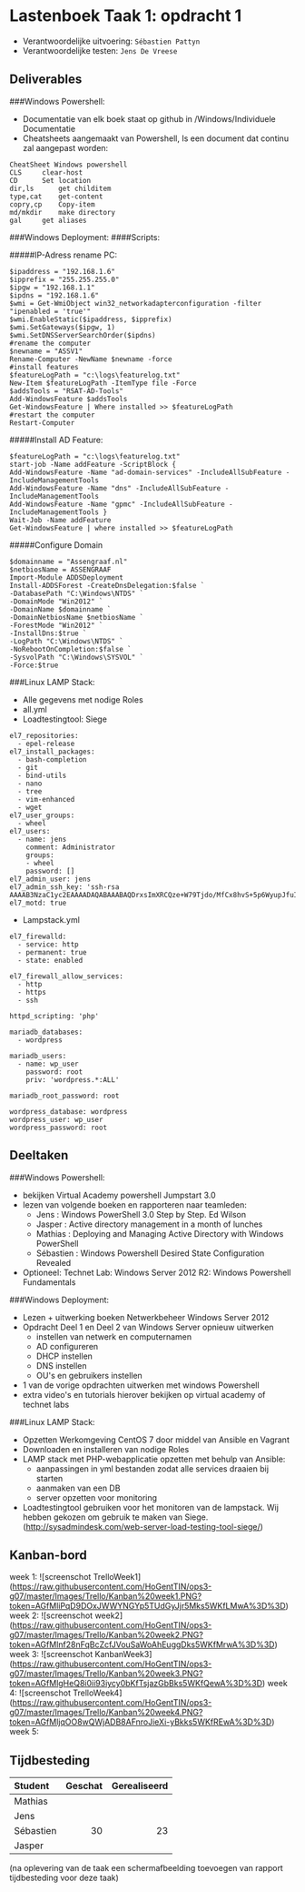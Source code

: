 # Lastenboek Taak 1: opdracht 1

* Verantwoordelijke uitvoering: `Sébastien Pattyn`
* Verantwoordelijke testen: `Jens De Vreese`

## Deliverables

###Windows Powershell:

* Documentatie van elk boek staat op github in /Windows/Individuele Documentatie
* Cheatsheets aangemaakt van Powershell, Is een document dat continu zal aangepast worden:
```
CheatSheet Windows powershell
CLS		clear-host
CD		Set location
dir,ls		get childitem
type,cat	get-content
copry,cp	Copy-item
md/mkdir	make directory
gal		get aliases
```


###Windows Deployment:
####Scripts:

#####IP-Adress rename PC:
```
$ipaddress = "192.168.1.6"
$ipprefix = "255.255.255.0"
$ipgw = "192.168.1.1"
$ipdns = "192.168.1.6"
$wmi = Get-WmiObject win32_networkadapterconfiguration -filter "ipenabled = 'true'"
$wmi.EnableStatic($ipaddress, $ipprefix)
$wmi.SetGateways($ipgw, 1)
$wmi.SetDNSServerSearchOrder($ipdns)
#rename the computer
$newname = "ASSV1"
Rename-Computer -NewName $newname -force
#install features
$featureLogPath = "c:\logs\featurelog.txt"
New-Item $featureLogPath -ItemType file -Force
$addsTools = "RSAT-AD-Tools"
Add-WindowsFeature $addsTools
Get-WindowsFeature | Where installed >> $featureLogPath
#restart the computer
Restart-Computer
```

#####Install AD Feature:
```
$featureLogPath = "c:\logs\featurelog.txt"
start-job -Name addFeature -ScriptBlock {
Add-WindowsFeature -Name "ad-domain-services" -IncludeAllSubFeature -IncludeManagementTools
Add-WindowsFeature -Name "dns" -IncludeAllSubFeature -IncludeManagementTools
Add-WindowsFeature -Name "gpmc" -IncludeAllSubFeature -IncludeManagementTools }
Wait-Job -Name addFeature
Get-WindowsFeature | where installed >> $featureLogPath
```

#####Configure Domain
```
$domainname = "Assengraaf.nl"
$netbiosName = ASSENGRAAF
Import-Module ADDSDeployment
Install-ADDSForest -CreateDnsDelegation:$false `
-DatabasePath "C:\Windows\NTDS" `
-DomainMode "Win2012" `
-DomainName $domainname `
-DomainNetbiosName $netbiosName `
-ForestMode "Win2012" `
-InstallDns:$true `
-LogPath "C:\Windows\NTDS" `
-NoRebootOnCompletion:$false `
-SysvolPath "C:\Windows\SYSVOL" `
-Force:$true
```


###Linux LAMP Stack:
- Alle gegevens met nodige Roles
- all.yml
- Loadtestingtool: Siege
```
el7_repositories:
  - epel-release
el7_install_packages:
  - bash-completion
  - git
  - bind-utils
  - nano
  - tree
  - vim-enhanced
  - wget
el7_user_groups:
  - wheel
el7_users:
  - name: jens
    comment: Administrator
    groups:
    - wheel
    password: []
el7_admin_user: jens
el7_admin_ssh_key: 'ssh-rsa AAAAB3NzaC1yc2EAAAADAQABAAABAQDrxsImXRCQze+W79Tjdo/MfCx8hvS+5p6WyupJfuIUr9EgUunzVITDCXA5iYZEetsNcXee7Y0nLkAB1AhO4zfq30VR5rS2MRI9twwcuCDcTdAywtEq0YGOSLoYgPCU8VaZrVXbMSm8kcvLNlL5XGkadfyrGahyL+ndE13sWeruK8tHZd0V/7a/BAkNtUQSiJaN1WYL6v1XtkOVSIH/flkPhO5FUUHSArV//e0nKUkh9vMVziiLpMNuflIOhmfZ6mN4fAVtOw4auBOcbcfxK7Ytmh0efkE0Ymy22vVEf3rmeTvZFINQN5cub2IlIWBOn0o02nKE8vPfqIiB5dVnB6QF'
el7_motd: true
```

 - Lampstack.yml
```
el7_firewalld:
  - service: http
  - permanent: true
  - state: enabled

el7_firewall_allow_services:
  - http
  - https
  - ssh

httpd_scripting: 'php'

mariadb_databases:
  - wordpress

mariadb_users:
  - name: wp_user
    password: root
    priv: 'wordpress.*:ALL'

mariadb_root_password: root

wordpress_database: wordpress
wordpress_user: wp_user
wordpress_password: root
```

## Deeltaken

###Windows Powershell:

* bekijken Virtual Academy powershell Jumpstart 3.0
* lezen van volgende boeken en rapporteren naar teamleden:
    - Jens : Windows PowerShell 3.0 Step by Step. Ed Wilson
    - Jasper : Active directory management in a month of lunches
    - Mathias : Deploying and Managing Active Directory with Windows PowerShell
    - Sébastien : Windows Powershell Desired State Configuration Revealed
* Optioneel: Technet Lab: Windows Server 2012 R2: Windows Powershell Fundamentals

###Windows Deployment:

* Lezen + uitwerking boeken Netwerkbeheer Windows Server 2012
* Opdracht Deel 1 en Deel 2 van Windows Server opnieuw uitwerken
    - instellen van netwerk en computernamen
    - AD configureren
    - DHCP instellen
    - DNS instellen
    - OU's en gebruikers instellen
* 1 van de vorige opdrachten uitwerken met windows Powershell
* extra video's en tutorials hierover bekijken op virtual academy of technet labs

###Linux LAMP Stack:
* Opzetten Werkomgeving CentOS 7 door middel van Ansible en Vagrant
* Downloaden en installeren van nodige Roles
* LAMP stack met PHP-webapplicatie opzetten met behulp van Ansible:
    - aanpassingen in yml bestanden zodat alle services draaien bij starten
    - aanmaken van een DB
    - server opzetten voor monitoring
* Loadtestingtool gebruiken voor het monitoren van de lampstack.
Wij hebben gekozen om gebruik te maken van Siege. (http://sysadmindesk.com/web-server-load-testing-tool-siege/)

## Kanban-bord

week 1:
![screenschot TrelloWeek1] (https://raw.githubusercontent.com/HoGentTIN/ops3-g07/master/Images/Trello/Kanban%20week1.PNG?token=AGfMliPqD9DOxJWWYNGYp5TUdGyJjr5Mks5WKfLMwA%3D%3D)
week 2:
![screenschot week2] (https://raw.githubusercontent.com/HoGentTIN/ops3-g07/master/Images/Trello/Kanban%20week2.PNG?token=AGfMlnf28nFqBcZcfJVouSaWoAhEuggDks5WKfMrwA%3D%3D)
week 3:
![screenschot KanbanWeek3] (https://raw.githubusercontent.com/HoGentTIN/ops3-g07/master/Images/Trello/Kanban%20week3.PNG?token=AGfMlgHeQ8i0ii93iycy0bKfTsjazGbBks5WKfQewA%3D%3D)
week 4:
![screenschot TrelloWeek4] (https://raw.githubusercontent.com/HoGentTIN/ops3-g07/master/Images/Trello/Kanban%20week4.PNG?token=AGfMljqOO8wQWjADB8AFnroJieXi-yBkks5WKfREwA%3D%3D)
week 5:


## Tijdbesteding

| Student  | Geschat | Gerealiseerd |
| :---     |    ---: |         ---: |
| Mathias |         |              |
| Jens |         |              |
| Sébastien |      30 | 23     |
| Jasper |         |              |

(na oplevering van de taak een schermafbeelding toevoegen van rapport tijdbesteding voor deze taak)

